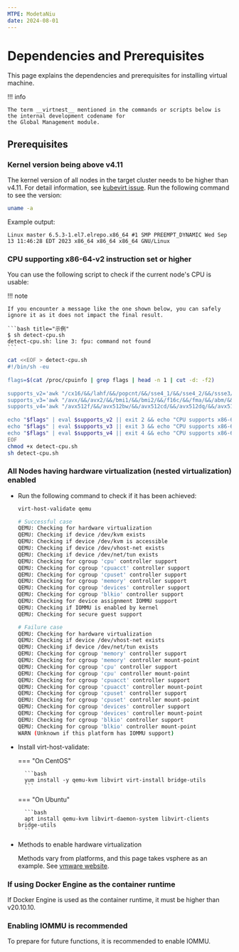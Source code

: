 ```yaml
---
MTPE: ModetaNiu
date: 2024-08-01
---
```


# Dependencies and Prerequisites

This page explains the dependencies and prerequisites for installing virtual machine.

!!! info

    The term __virtnest__ mentioned in the commands or scripts below is the internal development codename for 
    the Global Management module.

## Prerequisites

### Kernel version being above v4.11

The kernel version of all nodes in the target cluster needs to be higher than v4.11. For detail information,
see [kubevirt issue](https://github.com/kubevirt/kubevirt/issues/11886). Run the following command to see the version:

```bash
uname -a
```

Example output:

```output
Linux master 6.5.3-1.el7.elrepo.x86_64 #1 SMP PREEMPT_DYNAMIC Wed Sep 13 11:46:28 EDT 2023 x86_64 x86_64 x86_64 GNU/Linux
```

### CPU supporting x86-64-v2 instruction set or higher

You can use the following script to check if the current node's CPU is usable:

!!! note  

    If you encounter a message like the one shown below, you can safely ignore it as it does not impact the final result.
    
    ```bash title="示例"
    $ sh detect-cpu.sh
    detect-cpu.sh: line 3: fpu: command not found
    ```   
    
```sh
cat <<EOF > detect-cpu.sh
#!/bin/sh -eu
    
flags=$(cat /proc/cpuinfo | grep flags | head -n 1 | cut -d: -f2)
    
supports_v2='awk "/cx16/&&/lahf/&&/popcnt/&&/sse4_1/&&/sse4_2/&&/ssse3/ {found=1} END {exit !found}"'
supports_v3='awk "/avx/&&/avx2/&&/bmi1/&&/bmi2/&&/f16c/&&/fma/&&/abm/&&/movbe/&&/xsave/ {found=1} END {exit !found}"'
supports_v4='awk "/avx512f/&&/avx512bw/&&/avx512cd/&&/avx512dq/&&/avx512vl/ {found=1} END {exit !found}"'
    
echo "$flags" | eval $supports_v2 || exit 2 && echo "CPU supports x86-64-v2"
echo "$flags" | eval $supports_v3 || exit 3 && echo "CPU supports x86-64-v3"
echo "$flags" | eval $supports_v4 || exit 4 && echo "CPU supports x86-64-v4"
EOF
chmod +x detect-cpu.sh
sh detect-cpu.sh
```

### All Nodes having hardware virtualization (nested virtualization) enabled

* Run the following command to check if it has been achieved: 

    ```sh
    virt-host-validate qemu
    ```

    ```sh
    # Successful case
    QEMU: Checking for hardware virtualization                                 : PASS
    QEMU: Checking if device /dev/kvm exists                                   : PASS
    QEMU: Checking if device /dev/kvm is accessible                            : PASS
    QEMU: Checking if device /dev/vhost-net exists                             : PASS
    QEMU: Checking if device /dev/net/tun exists                               : PASS
    QEMU: Checking for cgroup 'cpu' controller support                         : PASS
    QEMU: Checking for cgroup 'cpuacct' controller support                     : PASS
    QEMU: Checking for cgroup 'cpuset' controller support                      : PASS
    QEMU: Checking for cgroup 'memory' controller support                      : PASS
    QEMU: Checking for cgroup 'devices' controller support                     : PASS
    QEMU: Checking for cgroup 'blkio' controller support                       : PASS
    QEMU: Checking for device assignment IOMMU support                         : PASS
    QEMU: Checking if IOMMU is enabled by kernel                               : PASS
    QEMU: Checking for secure guest support                                    : WARN (Unknown if this platform has Secure Guest support)
    
    # Failure case
    QEMU: Checking for hardware virtualization                                 : FAIL (Only emulated CPUs are available, performance will be significantly limited)
    QEMU: Checking if device /dev/vhost-net exists                             : PASS
    QEMU: Checking if device /dev/net/tun exists                               : PASS
    QEMU: Checking for cgroup 'memory' controller support                      : PASS
    QEMU: Checking for cgroup 'memory' controller mount-point                  : PASS
    QEMU: Checking for cgroup 'cpu' controller support                         : PASS
    QEMU: Checking for cgroup 'cpu' controller mount-point                     : PASS
    QEMU: Checking for cgroup 'cpuacct' controller support                     : PASS
    QEMU: Checking for cgroup 'cpuacct' controller mount-point                 : PASS
    QEMU: Checking for cgroup 'cpuset' controller support                      : PASS
    QEMU: Checking for cgroup 'cpuset' controller mount-point                  : PASS
    QEMU: Checking for cgroup 'devices' controller support                     : PASS
    QEMU: Checking for cgroup 'devices' controller mount-point                 : PASS
    QEMU: Checking for cgroup 'blkio' controller support                       : PASS
    QEMU: Checking for cgroup 'blkio' controller mount-point                   : PASS
    WARN (Unknown if this platform has IOMMU support)
    ```

* Install virt-host-validate:

    === "On CentOS"

        ```bash
        yum install -y qemu-kvm libvirt virt-install bridge-utils
        ```

    === "On Ubuntu"

        ```bash
        apt install qemu-kvm libvirt-daemon-system libvirt-clients bridge-utils
        ```

* Methods to enable hardware virtualization

    Methods vary from platforms, and this page takes vsphere as an example.
    See [vmware website](https://docs.vmware.com/en/VMware-vSphere/7.0/com.vmware.vsphere.vm_admin.doc/GUID-2A98801C-68E8-47AF-99ED-00C63E4857F6.html).

### If using Docker Engine as the container runtime

If Docker Engine is used as the container runtime, it must be higher than v20.10.10.

### Enabling IOMMU is recommended

To prepare for future functions, it is recommended to enable IOMMU.

